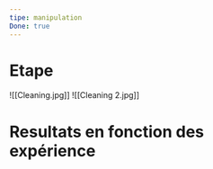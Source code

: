 ```yaml
---
tipe: manipulation
Done: true
---
```

# Etape 
![[Cleaning.jpg]]
![[Cleaning 2.jpg]]

# Resultats en fonction des expérience 

